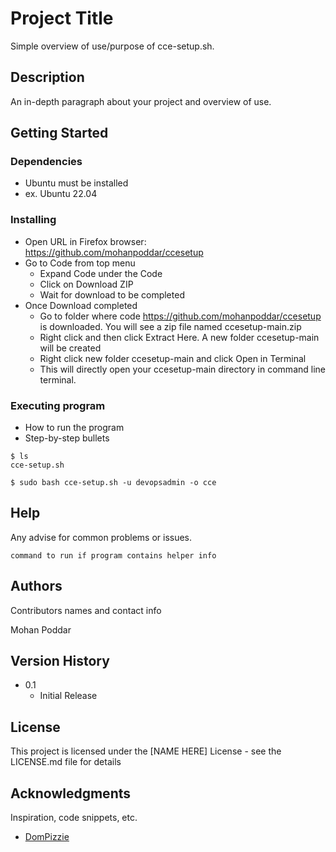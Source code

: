 # Project Title

Simple overview of use/purpose of cce-setup.sh.

## Description

An in-depth paragraph about your project and overview of use.

## Getting Started

### Dependencies

* Ubuntu must be installed
* ex. Ubuntu 22.04

### Installing

* Open URL in Firefox browser: https://github.com/mohanpoddar/ccesetup
* Go to Code from top menu
    - Expand Code under the Code
    - Click on Download ZIP
    - Wait for download to be completed
* Once Download completed
    - Go to folder where code https://github.com/mohanpoddar/ccesetup is downloaded. You will see a zip file named ccesetup-main.zip
    - Right click and then click Extract Here. A new folder ccesetup-main will be created
    - Right click new folder ccesetup-main and click Open in Terminal
    - This will directly open your ccesetup-main directory in command line terminal.

### Executing program

* How to run the program
* Step-by-step bullets
```
$ ls
cce-setup.sh 
```

```
$ sudo bash cce-setup.sh -u devopsadmin -o cce 
```


## Help

Any advise for common problems or issues.
```
command to run if program contains helper info
```

## Authors

Contributors names and contact info

Mohan Poddar

## Version History

* 0.1
    * Initial Release

## License

This project is licensed under the [NAME HERE] License - see the LICENSE.md file for details

## Acknowledgments

Inspiration, code snippets, etc.
* [DomPizzie](https://gist.github.com/DomPizzie/7a5ff55ffa9081f2de27c315f5018afc)